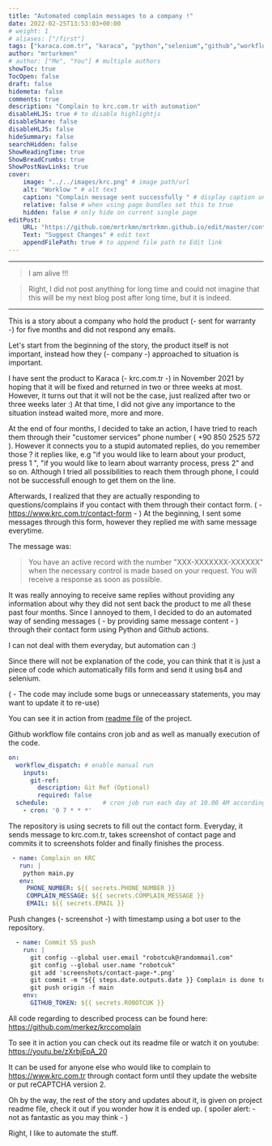 ```yaml
---
title: "Automated complain messages to a company !"
date: 2022-02-25T13:53:03+00:00
# weight: 1
# aliases: ["/first"]
tags: ["karaca.com.tr", "karaca", "python","selenium","github","workflow","ci", "cd"]
author: "mrturkmen"
# author: ["Me", "You"] # multiple authors
showToc: true
TocOpen: false
draft: false
hidemeta: false
comments: true
description: "Complain to krc.com.tr with automation"
disableHLJS: true # to disable highlightjs
disableShare: false
disableHLJS: false
hideSummary: false
searchHidden: false
ShowReadingTime: true
ShowBreadCrumbs: true
ShowPostNavLinks: true
cover:
    image: "../../images/krc.png" # image path/url
    alt: "Worklow " # alt text
    caption: "Complain message sent successfully " # display caption under cover
    relative: false # when using page bundles set this to true
    hidden: false # only hide on current single page
editPost:
    URL: "https://github.com/mrtrkmn/mrtrkmn.github.io/edit/master/content"
    Text: "Suggest Changes" # edit text
    appendFilePath: true # to append file path to Edit link
---
```



---
> I am alive !!! 

> Right, I did not post anything for long time and  could not imagine that this will be my next blog post after long time, but it is indeed. 
--- 

This is a story about a company who hold the product (- sent for warranty -) for five months and did not respond any emails. 

Let's start from the beginning of the story, the product itself is not important, instead how they (- company -) approached to situation is important. 

I have sent the product to Karaca (- krc.com.tr -) in November 2021 by hoping that it will be fixed and returned in two or three weeks at most. However, it turns out that it will not be the case, just realized after two or three weeks later :) At that time, I did not give any importance to the situation instead waited more, more and more. 

At the end of four months, I decided to take an action, I have tried to reach them through their "customer services" phone number ( +90 850 2525 572 ). However it connects you to a stupid automated replies, do you remember those ? it replies like, e.g "if you would like to learn about your product, press 1 ", "if you would like to learn about warranty process, press 2" and so on. Although I tried all possibilities to reach them through phone, I could not be successfull enough to get them on the line. 

Afterwards, I realized that they are actually responding to questions/complains if you contact with them through their contact form. ( - https://www.krc.com.tr/contact-form - ) At the beginning, I sent some messages through this form, however they replied me with same message everytime. 

The message was:

> You have an active record with the number "XXX-XXXXXXX-XXXXXX" when the necessary control is made based on your request. You will receive a response as soon as possible.

It was really annoying to receive same replies without providing any information about why they did not sent back the product to me all these past four months. 
Since I annoyed to them, I decided to do an automated way of sending messages ( - by providing same message content  - ) through their contact form using Python and Github actions.

I can not deal with them everyday, but automation can :)

Since there will not be explanation of the code, you can think that it is just a piece of code which automatically fills form and send it using bs4 and selenium.

( - The code may include some bugs or unneceassary statements, you may want to update it to re-use)

You can see it in action from [readme file](https://github.com/merkez/krccomplain/blob/main/readme.md) of the project. 

Github workflow file contains cron job and as well as  manually execution of the code. 

```yaml
on:
  workflow_dispatch: # enable manual run
    inputs:
      git-ref:
        description: Git Ref (Optional)
        required: false
  schedule:               # cron job run each day at 10.00 AM according to GMT+03:00 
    - cron: '0 7 * * *'
```


The repository is using secrets to fill out the contact form. Everyday, it sends message to krc.com.tr, takes screenshot of contact page and commits it to screenshots folder and finally finishes the process. 

```yaml 
 - name: Complain on KRC
   run: |
    python main.py
   env:
     PHONE_NUMBER: ${{ secrets.PHONE_NUMBER }}
     COMPLAIN_MESSAGE: ${{ secrets.COMPLAIN_MESSAGE }}
     EMAIL: ${{ secrets.EMAIL }}
```

Push changes (- screenshot -) with timestamp using a bot user to the repository. 

```yaml
  - name: Commit SS push
    run: |
      git config --global user.email "robotcuk@randommail.com"
      git config --global user.name "robotcuk"
      git add 'screenshots/contact-page-*.png'
      git commit -m "${{ steps.date.outputs.date }} Complain is done to KRC on ${{ steps.date.outputs.date }}"
      git push origin -f main
    env:
      GITHUB_TOKEN: ${{ secrets.ROBOTCUK }}
```

All code regarding to described process can be found here: https://github.com/merkez/krccomplain 

To see it in action you can check out its readme file or watch it on youtube: https://youtu.be/zXrbjEpA_20

It can be used for anyone else who would like to complain to https://www.krc.com.tr through contact form until they update the website or put reCAPTCHA version 2.

Oh by the way, the rest of the story and updates about it, is given on project readme file, check it out if you wonder how it is ended up. 
( spoiler alert: - not as fantastic as you may think - )

Right, I like to automate the stuff. 
